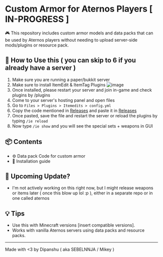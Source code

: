 # Custom Armor for Aternos Players [ IN-PROGRESS ]

🎮 This repository includes custom armor models and data packs that can be used by Aternos players without needing to upload server-side mods/plugins or resource pack.

## 🔧 How to Use this ( you can skip to 6 if you already have a server )

1. Make sure you are running a paper/bukkit server
2. Make sure to install ItemEdit & ItemTag Plugins
![image](https://github.com/user-attachments/assets/d00fca1d-5c92-414b-a0fb-20b3ae9f82f3)
4. Once installed, please restart your server and join in-game and check plugins by /plugins
5. Come to your server's hosting panel and open files
6. Go to `Files > Plugins > Itemedits > config.yml`
7. Copy the code mentioned in [Releases](example.txt) and paste it in [Releases](config.yml)
8. Once pasted, save the file and restart the server or reload the plugins by typing `/ie reload`
9. Now type `/ie show` and you will see the special sets + weapons in GUI

## 📦 Contents

- ⚙️ Data pack Code for custom armor
- 📃 Installation guide

## 🤔 Upcoming Update?

- I'm not actively working on this right now, but I might release weapons or items later ( once this blow up lol :p ), either in a separate repo or in one called aternos

## 💡 Tips

- Use this with Minecraft versions [insert compatible versions].
- Works with vanilla Aternos servers using data packs and resource packs.

---

Made with <3 by Dipanshu ( aka SEBELNNJA / Mikey )
